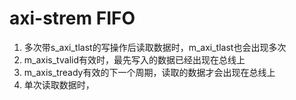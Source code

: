 # axi-strem FIFO
1. 多次带s_axi_tlast的写操作后读取数据时，m_axi_tlast也会出现多次
2. m_axis_tvalid有效时，最先写入的数据已经出现在总线上
3. m_axis_tready有效的下一个周期，读取的数据才会出现在总线上
4. 单次读取数据时，
